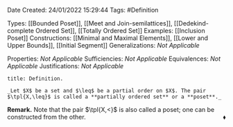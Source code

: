 <div class="topSpace"></div>

Date Created: 24/01/2022 15:29:44
Tags: #Definition

Types: [[Bounded Poset]], [[Meet and Join-semilattices]], [[Dedekind-complete Ordered Set]], [[Totally Ordered Set]]
Examples: [[Inclusion Poset]]
Constructions: [[Minimal and Maximal Elements]], [[Lower and Upper Bounds]], [[Initial Segment]]
Generalizations: _Not Applicable_

Properties: _Not Applicable_
Sufficiencies: _Not Applicable_
Equivalences: _Not Applicable_
Justifications: _Not Applicable_

``` ad-Definition
title: Definition.

_Let $X$ be a set and $\leq$ be a partial order on $X$. The pair $\tpl{X,\leq}$ is called a **partially ordered set** or a **poset**._

```

**Remark.** Note that the pair $\tpl{X,<}$ is also called a poset; one can be constructed from the other.<span style="float:right;">$\blacklozenge$</span>
